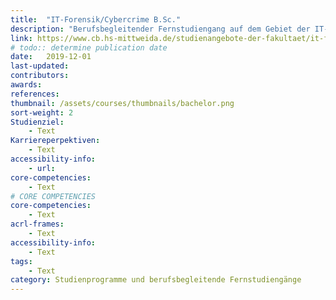 ```yaml
---
title:  "IT-Forensik/Cybercrime B.Sc."
description: "Berufsbegleitender Fernstudiengang auf dem Gebiet der IT-Forensik/Cybercrime. "
link: https://www.cb.hs-mittweida.de/studienangebote-der-fakultaet/it-forensikcybercrime/
# todo:: determine publication date
date:   2019-12-01
last-updated:
contributors:
awards:
references:
thumbnail: /assets/courses/thumbnails/bachelor.png
sort-weight: 2
Studienziel:
    - Text
Karriereperpektiven:
    - Text
accessibility-info:
    - url: 
core-competencies:
    - Text
# CORE COMPETENCIES
core-competencies:
    - Text
acrl-frames:
    - Text
accessibility-info:
    - Text
tags:
    - Text
category: Studienprogramme und berufsbegleitende Fernstudiengänge
---
```

